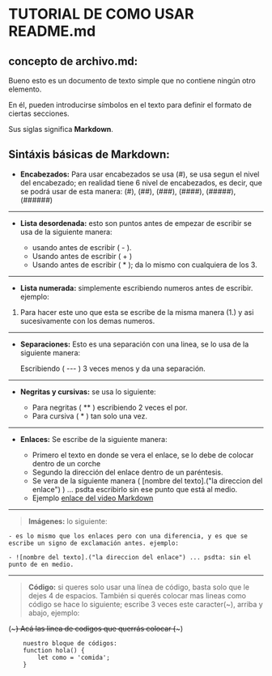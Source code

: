 # TUTORIAL DE COMO USAR README.md

## concepto de archivo.md:

Bueno esto es un documento de texto simple que no contiene ningún otro elemento.

En él, pueden introducirse símbolos en el texto para definir el formato de ciertas secciones.

Sus siglas significa **Markdown**.

## Sintáxis básicas de Markdown:

- **Encabezados:** Para usar encabezados se usa (#), se usa segun el nivel del encabezado; en realidad tiene 6 nivel de encabezados, es decir, que se podrá usar de esta manera:
    (#), (##), (###), (####), (#####), (######)

---

-  **Lista desordenada:** esto son puntos antes de empezar de escribir se usa de la siguiente manera:

    - usando antes de escribir ( - ).
    - Usando antes de escribir ( + )
    - Usando antes de escribir ( * ); da lo mismo con cualquiera de los 3.

---

- **Lista numerada:** simplemente escribiendo numeros antes de escribir. ejemplo:

1. Para hacer este uno que esta se escribe de la misma manera (1.) y asi sucesivamente con los demas numeros.

---

- **Separaciones:** Esto es una separación con una linea, se lo usa de la siguiente manera:

    Escribiendo ( --- ) 3 veces menos y da una separación.

---

- **Negritas y cursivas:** se usa lo siguiente:

    - Para negritas ( ** ) escribiendo 2 veces el por.
    - Para cursiva ( * ) tan solo una vez.

---

- **Enlaces:** Se escribe de la siguiente manera:

    - Primero el texto en donde se vera el enlace, se lo debe de colocar dentro de un corche
    - Segundo la dirección del enlace dentro de un paréntesis.
    - Se vera de la siguiente manera ( [nombre del texto].("la direccion del enlace") )     ... psdta escribirlo sin ese punto que está al medio.
    - Ejemplo
    [enlace del video Markdown](https://www.youtube.com/watch?v=y6XdzBNC0_0&list=WL&index=2&t=129s)

---

> **Imágenes:** lo siguiente:

    - es lo mismo que los enlaces pero con una diferencia, y es que se escribe un signo de exclamación antes. ejemplo:

    - ![nombre del texto].("la direccion del enlace") ... psdta: sin el punto de en medio.

---

> **Código:** si queres solo usar una línea de código, basta solo que le dejes 4 de espacios. También si querés colocar mas lineas como código se hace lo siguiente; escribe 3 veces este caracter(~), arriba y abajo, ejemplo:

(~~~)
    Acá las linea de codigos que querrás colocar
(~~~)

~~~
    nuestro bloque de códigos:
    function hola() {
        let como = 'comida';
    }
~~~
